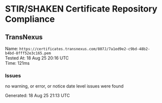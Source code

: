# STIR/SHAKEN Certificate Repository Compliance

## TransNexus

Name: `https://certificates.transnexus.com/807J/7a1ed9e2-c9bd-48b2-b4bd-8fff52e3c165.pem`\
Tested At: 18 Aug 25 20:16 UTC\
Time: 121ms

### Issues

no warning, or error, or notice date level issues were found

Generated: 18 Aug 25 21:13 UTC